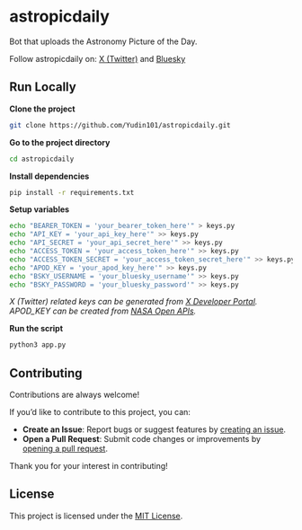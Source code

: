 # astropicdaily
Bot that uploads the Astronomy Picture of the Day.

Follow astropicdaily on: [X (Twitter)](https://x.com/astropicdaily) and [Bluesky](https://bsky.app/profile/astropicdaily.bsky.social)

## Run Locally

**Clone the project**

```bash
git clone https://github.com/Yudin101/astropicdaily.git
```

**Go to the project directory**

```bash
cd astropicdaily
```

**Install dependencies**

```bash
pip install -r requirements.txt
```

**Setup variables**

```bash
echo "BEARER_TOKEN = 'your_bearer_token_here'" > keys.py
echo "API_KEY = 'your_api_key_here'" >> keys.py
echo "API_SECRET = 'your_api_secret_here'" >> keys.py
echo "ACCESS_TOKEN = 'your_access_token_here'" >> keys.py
echo "ACCESS_TOKEN_SECRET = 'your_access_token_secret_here'" >> keys.py
echo "APOD_KEY = 'your_apod_key_here'" >> keys.py
echo "BSKY_USERNAME = 'your_bluesky_username'" >> keys.py
echo "BSKY_PASSWORD = 'your_bluesky_password'" >> keys.py
```
*X (Twitter) related keys can be generated from [X Developer Portal](https://developer.x.com/en). APOD_KEY can be created from [NASA Open APIs](https://api.nasa.gov/).*

**Run the script**

```bash
python3 app.py
```

## Contributing

Contributions are always welcome!

If you’d like to contribute to this project, you can:

- **Create an Issue**: Report bugs or suggest features by [creating an issue](https://github.com/Yudin101/astropicdaily/issues/new).
- **Open a Pull Request**: Submit code changes or improvements by [opening a pull request](https://github.com/Yudin101/astropicdaily/pulls).

Thank you for your interest in contributing!


## License

This project is licensed under the [MIT License](https://github.com/yudin101/astropicdaily/blob/main/LICENSE).
